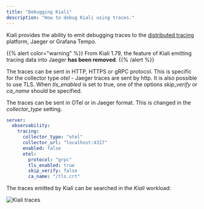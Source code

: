```yaml
---
title: "Debugging Kiali"
description: "How to debug Kiali using traces."
---
```


Kiali provides the ability to emit debugging traces to the [distributed tracing](/docs/configuration/p8s-jaeger-grafana/tracing) platform, Jaeger or Grafana Tempo. 

{{% alert color="warning" %}}
From Kiali 1.79, the feature of Kiali emitting tracing data into Jaeger **has been removed**.
{{% /alert %}}

The traces can be sent in HTTP, HTTPS or gRPC protocol. This is specific for the collector type _otel_ - Jaeger traces are sent by http. It is also possible to use TLS. When _tls_enabled_ is set to true, one of the options _skip_verify_ or _ca_name_ should be specified. 

The traces can be sent in OTel or in Jaeger format. This is changed in the _collector_type_ setting. 

```yaml
server:
  observability:
    tracing:
      collector_type: "otel"
      collector_url: "localhost:4317"
      enabled: false
      otel:
        protocol: "grpc"
        tls_enabled: true
        skip_verify: false
        ca_name: "/tls.crt"
```

The traces emitted by Kiali can be searched in the _Kiali_ workload:

![Kiali traces](/images/documentation/configuration/kiali_own_traces.png)


